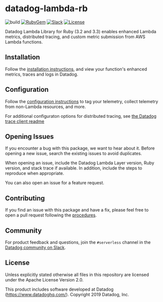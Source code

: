 # datadog-lambda-rb

![build](https://github.com/DataDog/datadog-lambda-rb/workflows/build/badge.svg)
[![RubyGem](https://img.shields.io/gem/v/datadog-lambda)](https://rubygems.org/gems/datadog-lambda)
[![Slack](https://chat.datadoghq.com/badge.svg?bg=632CA6)](https://chat.datadoghq.com/)
[![License](https://img.shields.io/badge/license-Apache--2.0-blue)](https://github.com/DataDog/datadog-lambda-rb/blob/main/LICENSE)

Datadog Lambda Library for Ruby (3.2 and 3.3) enables enhanced Lambda metrics, distributed tracing, and custom metric submission from AWS Lambda functions.

## Installation

Follow the [installation instructions](https://docs.datadoghq.com/serverless/installation/ruby/), and view your function's enhanced metrics, traces and logs in Datadog.

## Configuration

Follow the [configuration instructions](https://docs.datadoghq.com/serverless/configuration) to tag your telemetry, collect telemetry from non-Lambda resources, and more.

For additional configuraton options for distributed tracing, see [the Datadog trace client readme](https://github.com/DataDog/dd-trace-rb)

## Opening Issues

If you encounter a bug with this package, we want to hear about it. Before opening a new issue, search the existing issues to avoid duplicates.

When opening an issue, include the Datadog Lambda Layer version, Ruby version, and stack trace if available. In addition, include the steps to reproduce when appropriate.

You can also open an issue for a feature request.

## Contributing

If you find an issue with this package and have a fix, please feel free to open a pull request following the [procedures](https://github.com/DataDog/datadog-lambda-rb/blob/main/CONTRIBUTING.md).

## Community

For product feedback and questions, join the `#serverless` channel in the [Datadog community on Slack](https://chat.datadoghq.com/).

## License

Unless explicitly stated otherwise all files in this repository are licensed under the Apache License Version 2.0.

This product includes software developed at Datadog (https://www.datadoghq.com/). Copyright 2019 Datadog, Inc.
